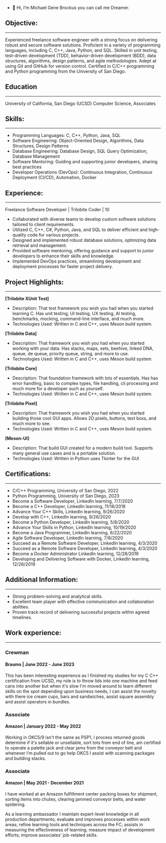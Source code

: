 - 👋 Hi, I’m Michael Gene Brockus you can call me Dreamer.

## Objective:
-----------------------
Experienced freelance software engineer with a strong focus on delivering robust and secure software solutions. Proficient in a variety of programming languages, including C, C++, Java, Python, and SQL. Skilled in unit testing, test-driven development (TDD), behavior-driven development (BDD), data structures, algorithms, design patterns, and agile methodologies. Adept at using Git and GitHub for version control. Certified in C/C++ programming and Python programming from the University of San Diego.

## Education
-----------------------
University of California, San Diego (UCSD)
Computer Science, Associates

## Skills:
-----------------------
- Programming Languages: C, C++, Python, Java, SQL
- Software Engineering: Object-Oriented Design, Algorithms, Data Structures, Design Patterns
- Database Engineering: Database Design, SQL Query Optimization, Database Management
- Software Mentoring: Guiding and supporting junior developers, sharing best practices
- Developer Operations (DevOps): Continuous Integration, Continuous Deployment (CI/CD), Automation, Docker

## Experience:
-----------------------
Freelance Software Developer | Trilobite Coder | 10
- Collaborated with diverse teams to develop custom software solutions tailored to client requirements.
- Utilized C, C++, C#, Python, Java, and SQL to deliver efficient and high-quality code for various projects.
- Designed and implemented robust database solutions, optimizing data retrieval and management.
- Provided software mentoring, offering guidance and support to junior developers to enhance their skills and knowledge.
- Implemented DevOps practices, streamlining development and deployment processes for faster project delivery.

## Project Highlights:
-----------------------
**[Trilobite XUnit Test]**
- Description: That test framework you wish you had when you started learning C. Has unit testing, UI testing, UX testing, AI testing, benchmarks, mocking, command-line interface, and much more.
- Technologies Used: Written in C and C++, uses Meson build system.

**[Trilobite Data]**
- Description: That framework you wish you had when you started working with your data. Has stacks, maps, sets, beehive, linked DNA, queue, de queue, priority queue, string, and more to use.
- Technologies Used: Written in C and C++, uses Meson build system.

**[Trilobite Core]**
- Description: That foundation framework with lots of essentials. Has has error handling, basic to complex types, file handling, cli processing and much more for a developer such as yourself.
- Technologies Used: Written in C and C++, uses Meson build system.

**[Trilobite Pixel]**
- Description: That framework you wish you had when you started building those cool GUI apps. Allows 2D pixels, buttons, text boxs, and much more to see.
- Technologies Used: Written in C and C++, uses Meson build system.

**[Meson-UI]**
- Description: That build GUI created for a modern build tool. Supports many general use cases and is a portable solution.
- Technologies Used: Written in Python uses Tkinter for the GUI

## Certifications:
-----------------------
- C/C++ Programming, University of San Diego, 2022
- Python Programming, University of San Diego, 2023
- Become a Software Developer, LinkedIn learning, 7/7/2020
- Become a C++ Developer, LinkedIn learning, 11/18/2018
- Advance Your C++ Skills, LinkedIn learning, 9/26/2020
- Develop with C++, LinkedIn learning, 9/26/2020
- Become a Python Developer, LinkedIn learning, 5/8/2020
- Advance Your Skills in Python, LinkedIn learning, 10/19/2020
- Become a Java Programmer, LinkedIn learning, 6/22/2020
- Agile Software Developer, LinkedIn learning, 7/8/2020
- Succeed as a Remote Software Developer, LinkedIn learning, 4/3/2020
- Succeed as a Remote Software Developer, LinkedIn learning, 4/3/2020
- Become a Docker Administrator LinkedIn learning, 12/28/2019
- Developing and Delivering Software with Docker, LinkedIn learning, 12/26/2019
  
## Additional Information:
-----------------------
- Strong problem-solving and analytical skills.
- Excellent team player with effective communication and collaboration abilities.
- Proven track record of delivering successful projects within agreed timelines.

## Work experience:
-----------------------
### Crewman
#### Braums | June 2022 - June 2023

This has been interesting experience as I finished my studies for my C C++
certification from UCSD, my role is to throw lids into one machine and feed
cans into another but when it's slow I'm moved around to learn different
skills on the spot depending upon business needs, I can assist the novelty
with there ice cream cups, bars and sandwiches, assist square assembly and
assist operators in bundles.

### Associate
#### Amazon | January 2022 - May 2022

Working in OKC5/9 isn't the same as PSP1, l process returned goods determine
if it's sellable or unsellable, sort tots from end of line, am certified to
operate a palette jack and clear jams from the conveyor belt and whenever I’m
pulled out to go help OKC5 I assist with scanning packages and building stacks.

### Associate
#### Amazon | May 2021 - December 2021

I have worked at an Amazon fulfillment center packing boxes for shipment, sorting
items into chutes, clearing jammed conveyor belts, and water spidering.

As a learning ambassador I maintain expert-level knowledge in all production departments;
evaluate and improves processes within work areas; refine learning tools and techniques
across the FC; assists in measuring the effectiveness of learning; measure impact of
development efforts; improve associates’ job-related skills.

<!---
michaelbrockus/michaelbrockus is a ✨ special ✨ repository because its `README.md` (this file) appears on your GitHub profile.
You can click the Preview link to take a look at your changes.
--->
